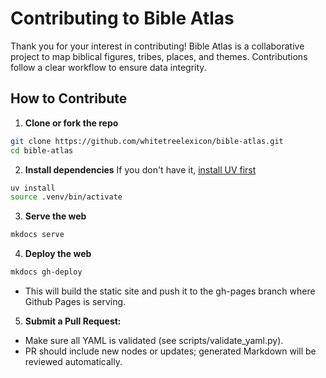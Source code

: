 # Contributing to Bible Atlas

Thank you for your interest in contributing! Bible Atlas is a collaborative project to map biblical figures, tribes, places, and themes. Contributions follow a clear workflow to ensure data integrity.

## How to Contribute

1. **Clone or fork the repo**
```sh
git clone https://github.com/whitetreelexicon/bible-atlas.git
cd bible-atlas
```

2. **Install dependencies**
If you don't have it, [install UV first](https://docs.astral.sh/uv/getting-started/installation/)
```sh
uv install
source .venv/bin/activate
```

3. **Serve the web**
```sh
mkdocs serve
```

4. **Deploy the web**
```sh
mkdocs gh-deploy
```
- This will build the static site and push it to the gh-pages branch where Github Pages is serving.

5. **Submit a Pull Request:**
- Make sure all YAML is validated (see scripts/validate_yaml.py).
- PR should include new nodes or updates; generated Markdown will be reviewed automatically.
